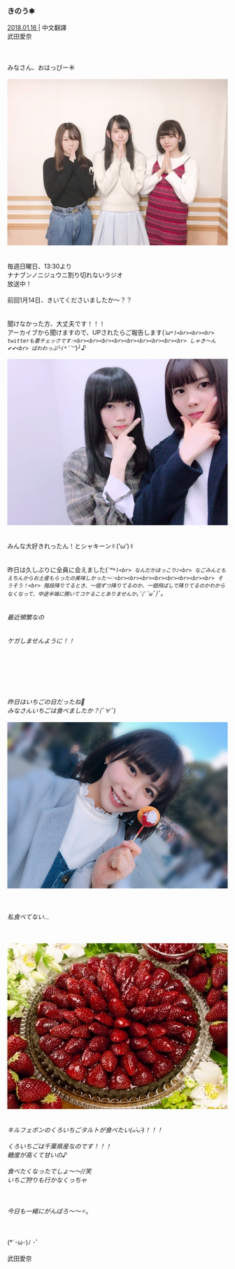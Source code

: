 ### きのう✱︎
<a target="_blank" rel="noreferrer noopener" href="">2018.01.16 </a>| 中文翻譯<a target="_blank" rel="noreferrer noopener" href=""></a><br>
武田愛奈<br><br><br><br>
みなさん、おはっぴー☀️<br><br>
<img src="../../../../../Album/Backup/Blog/Aina/Jan2018/20180116_Blog_Aina_1.jpg"><br><br><br>
毎週日曜日、13:30より<br>
ナナブンノニジュウニ割り切れないラジオ<br>
放送中！<br><br>
前回1月14日、きいてくださいましたか〜？？<br><br><br>
聞けなかった方、大丈夫です！！！<br>
アーカイブから聞けますので、UPされたらご報告します(*´ω`*)<br><br><br>
twitterも要チェックです☝︎<br><br><br><br><br><br><br><br><br>
しゃき〜ん✔︎✔︎<br>
ぱわわっぷ╰(*´︶`*)╯♪<br><br>
<img src="../../../../../Album/Backup/Blog/Aina/Jan2018/20180116_Blog_Aina_2.jpg"><br><br><br>
みんな大好きれったん！とシャキーン✌︎('ω')✌︎<br><br><br>
昨日は久しぶりに全員に会えました(*´꒳`*)<br>
なんだかほっこり♪<br>
なごみんともえちんからお土産もらったの美味しかった〜♡<br><br><br><br><br><br><br><br>
そうそう！<br>
階段降りてるとき、一個ずつ降りてるのか、一個飛ばしで降りてるのかわからなくなって、中途半端に開いてコケることありませんか｡ﾟ(ﾟ´ω`ﾟ)ﾟ｡<br><br><br>
最近頻繁なの<br><br><br>
ケガしませんように！！<br><br><br><br><br><br><br><br>
昨日はいちごの日だったね🍓<br>
みなさんいちごは食べましたか？(*ﾟ∀ﾟ*)<br><br>
<img src="../../../../../Album/Backup/Blog/Aina/Jan2018/20180116_Blog_Aina_3.jpg"><br><br><br><br>
私食べてない…<br><br><br><br>
<img src="../../../../../Album/Backup/Blog/Aina/Jan2018/20180116_Blog_Aina_4.jpg"><br><br><br>
キルフェボンのくろいちごタルトが食べたい(๑˃̵ᴗ˂̵)！！！<br><br>
くろいちごは千葉県産なのです！！！<br>
糖度が高くて甘いの♪<br><br>
食べたくなったでしょ〜〜//笑<br>
いちご狩りも行かなくっちゃ<br><br><br><br>
今日も一緒にがんばろ〜〜✧︎*。<br><br><br><br>
(*´･ω･)ﾉ ･ﾟ<br><br>
武田愛奈